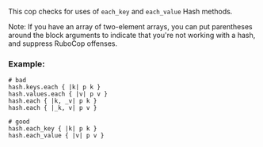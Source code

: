 This cop checks for uses of `each_key` and `each_value` Hash methods.

Note: If you have an array of two-element arrays, you can put
    parentheses around the block arguments to indicate that you're not
    working with a hash, and suppress RuboCop offenses.

### Example:
    # bad
    hash.keys.each { |k| p k }
    hash.values.each { |v| p v }
    hash.each { |k, _v| p k }
    hash.each { |_k, v| p v }

    # good
    hash.each_key { |k| p k }
    hash.each_value { |v| p v }